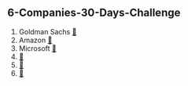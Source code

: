 ## 6-Companies-30-Days-Challenge

1. Goldman Sachs [🔗](https://github.com/BhavikSojitra/6-Companies-30-Days-Challenge/tree/main/Goldman%20Sachs)
2. Amazon [🔗](https://github.com/BhavikSojitra/6-Companies-30-Days-Challenge/tree/main/Amazon)
3. Microsoft [🔗](https://github.com/BhavikSojitra/6-Companies-30-Days-Challenge/tree/main/Microsoft)
4. [🔗]()
5. [🔗]()
6. [🔗]()
